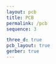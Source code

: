 ```yaml
---
layout: pcb
title: PCB
permalink: /pcb
sequence: 3

three_d: true
pcb_layout: true
gerber: true
---
```


<!-- Steps to update hardware

Schematic in KiCad:
1. Change issue date and version of the schematic:
    File > Page Settings > Issue Date
    File > Page Settings > Revision
1. Create a schematic PDF file `schematic.pdf`
    File > Print > Check Print sheet reference and title block > Print > Save as PDF > Title : Project name V1.0 > Save in hardware/docs/schematic.pdf
1. Create a schematic PNG file `schematic.png`
    Open schematic.pdf in Preview > Format: PNG > Resolution 300 > schematic.png > images/hardware/schematic.png

PCB Layout in KiCad:
1. Change version number and date in layout Silscreen
1. Change issue date of the layout:
    File > Page Settings > Issue Date
1. Create a layout PDF file `layout.pdf`
    File > Print > Check `F.Cu`, `B.Cu`, `F.SilkS`, `B.SilkS`, `F.Mask`, `B.Mask`, `Edge.Cuts`, `F.CrtYrd`, `B.CrtYrd`, `F.Fab`, `B.Fab` > Save as PDF > Title : Project name V1.0 > Save in hardware/docs/layout.pdf
1. Create back layer screenshot `layout-back.png`
    View > Uncheck Show Grid > Enable all Front / Back layers > Select Silscreen layer > Flip view for Back layer > Take a screenshot
1. Create front layer screenshot of `layout-front.png`
1. Create screenshots of the 3D view `3dview-back.png` and `3dview-front.png`
    File > View > 3D Viewer > File > Export current view as PNG > images/hardware/3dview-front.png
-->
